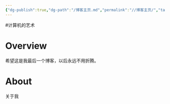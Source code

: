 ```yaml
---
{"dg-publish":true,"dg-path":"/博客主页.md","permalink":"//博客主页/","tags":["gardenEntry"]}
---
```


#计算机的艺术 

# Overview
希望这是我最后一个博客，以后永远不用折腾。


# About
关于我